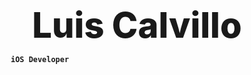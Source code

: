 <!--
**luiscalvillo/LuisCalvillo** is a ✨ _special_ ✨ repository because its `README.md` (this file) appears on your GitHub profile.

Here are some ideas to get you started:
-->

# Luis Calvillo 

**`iOS Developer `**







<svg fill="none" viewBox="0 0 600 300" width="600" height="300" xmlns="http://www.w3.org/2000/svg">
  <foreignObject width="100%" height="100%">
    <div xmlns="http://www.w3.org/1999/xhtml">
      <style>
        * {
          margin: 0;
          padding: 0;
          color: inherit;
          text-decoration: none;
          list-style: none;
          outline: none;
          box-sizing: border-box;
        }

        .body {
        --color-white: #ffffff;    
          --color-black: #000000;
          --color-main: #46ddc9;
          --color-primary: #468cdd;
          --color-secondary: #c946dd;
          /*--color-background: #333333;*/
          --color-link: #fef29e;
          --color-link-active: #ff4444;

          height: 300px;
          width: 100%;
          text-transform: uppercase;
          display: flex;
          align-items: center;
          justify-content: center;

          background-image: radial-gradient(var(--color-main), var(--color-primary), var(--color-secondary));
          animation: border 10s linear infinite;
          background-size: 200% 200%;
          background-position: 0 0;
          border: 10px solid;
          border-radius: 40px;
          border-color: var(--color-background);
          position: relative;
        }

        .container {
          background: var(--color-background);
          height: calc(100% - 10px);
          width: calc(100% - 10px);
          border-radius: 30px;
          display: flex;
          flex-direction: column;
          justify-content: center;
          align-items: center;
        }

        .notch {
          background: var(--color-black);
          height: 80px;
          width: 20px;
          border-radius: 10px;
          position: absolute;
          top: 100px;
          left: 10px;
        
          animation: intro 1.5s cubic-bezier(0.5, 0, 0.25, 1.3) -1s 1;

        }

        h1 {
          font-size: 3.5rem;
          font-weight: 800;
          font-family: "Open Sans", sans-serif;
          text-align: center;
        }

        h1 a {
          display: block;
        }

        h1 a span {
          overflow: hidden;
          transition: transform 0.25s cubic-bezier(0.5, 0, 0.25, 1.25);
          display: block;
        }

        h1 a span em {
          display: block;
        }

        h1 a span:nth-child(1) {
          color: var(--color-white);
          margin-top: 30px;
          margin-bottom: 6px;
          animation: intro 1.5s cubic-bezier(0.5, 0, 0.25, 1.3) -1s 1;
        }

        h1 a span:nth-child(1) em {
          margin-top: 30px;
          line-height: 0rem;
          margin-bottom: -10px;
        }

        h1 a span:nth-child(2) {
          color: var(--color-black);
          margin-bottom: 6px;
          animation: intro 1.5s cubic-bezier(0.5, 0, 0.25, 1.2) -0.9s 1;
        }

        h1 a span:nth-child(2) em {
          margin-top: -6px;
          line-height: 1rem;
        }

        h1 a span:nth-child(3) {
          color: var(--color-black);
          animation: intro 1.5s cubic-bezier(0.5, 0, 0.25, 1.1) -0.8s 1;
        }

        h1 a span:nth-child(3) em {
          margin-top: -36px;
          line-height: 3rem;
        }

        h1 a:hover span,
        h1 a:focus span {
          transition: transform 0.125s cubic-bezier(0.5, 0, 0.25, 2.5);
        }

        h1 a:hover span:nth-child(1),
        h1 a:focus span:nth-child(1) {
          transform: translateX(1vw);
        }

        h1 a:hover span:nth-child(3),
        h1 a:focus span:nth-child(3) {
          transform: translateX(-1vw);
        }

        .items {
          margin-top: 24px;
          display: flex;
          justify-content: center;
          align-items: center;
          flex-direction: column;
        }

        ul {
          font-size: 32px;
          line-height: 26px;
          color: var(--color-main);
          font-weight: 700;
          font-family: "Open Sans", sans-serif;
        }

        ul li {
          display: flex;
          letter-spacing: 0.125vw;
        }

        ul li a {
          margin-left: 5px;
        }

        ul li a:hover,
        ul li a:focus {
          color: var(--color-link-active);
        }

        ul li a {
          color: var(--color-link);
        }

        .hi {
          display: inline-block;
          transform-origin: 70% 70%;
          animation: hi 3s linear -2s infinite;
        }

        @keyframes border {
          0% {
            background-position: 0 0;
          }

          20% {
            background-position: 100% 0;
          }

          40% {
            background-position: 100% 100%;
          }

          60% {
            background-position: 0 100%;
          }

          100% {
            background-position: 0 0;
          }
        }

        @keyframes hi {
          25% {
            transform: rotate(0deg);
          }

          30% {
            transform: rotate(15deg);
          }

          35% {
            transform: rotate(0deg);
          }

          40% {
            transform: rotate(15deg);
          }

          45% {
            transform: rotate(0deg);
          }

          80% {
            transform: rotate(0deg);
          }

          85% {
            transform: rotate(15deg);
          }

          90% {
            transform: rotate(0deg);
          }

          95% {
            transform: rotate(15deg);
          }

          100% {
            transform: rotate(0deg);
          }
        }

        @keyframes intro {
          0%,
          75% {
            transform: translateX(-100vw);
          }

          100% {
            transform: translateX(0);
          }
        }

        @keyframes fade {
          0%,
          75% {
            opacity: 0;
          }

          100% {
            opacity: 1;
          }
        }

        @media (prefers-color-scheme: light) {
          .body {
            --color-main: #9B5DE5;
            --color-primary: #F15BB5;
            --color-secondary: #00BBF9;
            --color-background: #ffffff;
            --color-link: #00BBF9;
            --color-link-active: #F15BB5;
          }
        }

        @media (prefers-reduced-motion) {
          .body {
            animation: none;
          }

          .hi {
            animation: none;
          }

          ul li {
            opacity: 1;
            animation: none;
          }

          h1 a span:nth-child(1),
          h1 a span:nth-child(2),
          h1 a span:nth-child(3) {
            animation: none;
          }
        }
      </style>
      <div class='body'>
        <div class='notch'></div>
        <div class='container'>
          <h1>
            <a href="https://github.com/luiscalvillo">
              <span>luis calvillo</em></span>
            </a>
          </h1>
          <section class='items'>
            <ul>
              <li>iOS Developer</li>
            </ul>
          </section>
        </div>
      </div>
    </div>
  </foreignObject>
</svg>


I'm a iOS developer with over 8 years of experience. I've published many iOS apps in the App Store and built apps for clients as well.

### Languages and Development Tools

<img align="left" alt="Java" width="50px" style="padding-right:10px;" src="https://cdn.jsdelivr.net/gh/devicons/devicon@latest/icons/apple/apple-original.svg"/>   
<img align="left" alt="Java" width="50px" style="padding-right:10px;" src="https://cdn.jsdelivr.net/gh/devicons/devicon@latest/icons/swift/swift-original.svg"/>
<img align="left" alt="Java" width="50px" style="padding-right:10px;" src="https://cdn.jsdelivr.net/gh/devicons/devicon@latest/icons/xcode/xcode-original.svg"/>
<img align="left" alt="Java" width="50px" style="padding-right:10px;" src="https://cdn.jsdelivr.net/gh/devicons/devicon@latest/icons/firebase/firebase-plain-wordmark.svg"/>   
<img align="left" alt="Java" width="50px" style="padding-right:10px;" src="https://cdn.jsdelivr.net/gh/devicons/devicon@latest/icons/git/git-original.svg"/>   
<img align="left" alt="Java" width="50px" style="padding-right:10px;" src="https://cdn.jsdelivr.net/gh/devicons/devicon@latest/icons/figma/figma-original.svg"/>
<img align="left" alt="Java" width="50px" style="padding-right:10px;" src="https://cdn.jsdelivr.net/gh/devicons/devicon@latest/icons/illustrator/illustrator-plain.svg"/>   


### My Lastest Development Articles

<p align="left">

  <a href="https://luiscalvillo.medium.com/bringing-your-app-to-life-a-starter-guide-to-animations-with-swiftui-9876ffa9f071">
    <h3>Bringing Your App to Life: A Starter Guide to Animations with SwiftUI</h3>
  </a>In the world of mobile apps, animations are not just about aesthetics — they play a crucial role in user experience. They can...
</p>
  <a href="https://luiscalvillo.medium.com/bringing-your-app-to-life-a-starter-guide-to-animations-with-swiftui-9876ffa9f071">
    <img src="https://miro.medium.com/v2/resize:fill:160:107/1*sYuTRtafYlt8LAwP-uH5_A.jpeg" alt="Blog Post Image" style="float: right; margin-left: 20px; max-width: 150px; max-height: 150px; object-fit: cover;">
  </a>
